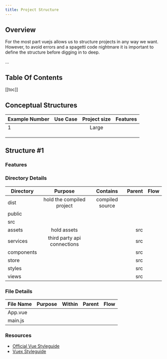 ```yaml
---
title: Project Structure
---
```


## Overview

For the most part vuejs allows us to structure projects in any way we want. However, 
to avoid errors and a spagetti code nightmare it is important to define the structure before digging in to deep.



...

## Table Of Contents

[[toc]]


 
## Conceptual Structures
 
| Example Number        | Use Case      | Project size  |  Features  | 
| -------------- |:------------:| :-----------:| -----------:|
|  1   |  | Large |          |
|                |              |             |
|                |              |             |
|                |              |             |


## Structure #1

### Features


### Directory Details

| Directory        | Purpose      | Contains  |  Parent  |   Flow  | 
| -------------- |:------------:| :-----------:| -----------:|-----------:|
| dist   | hold the compiled project | compiled source |          |
|   public             |              |             |
|   src             |              |             |
|   assets  | hold assets |             | src |
|   services  | third party api connections  |             | src |
|   components  |  |             | src |
|   store  |  |             | src |
|   styles  |  |             | src |
|   views  |  |             | src |

### File Details

| File Name        | Purpose      | Within  |  Parent  |   Flow  | 
| -------------- |:------------:| :-----------:| -----------:|-----------:|
| App.vue   |  |  |          |
|   main.js             |              |             |


### Resources

 - [Official Vue Styleguide](https://vuejs.org/v2/style-guide/#Priority-A-Essential)
  - [Vuex Styleguide](https://vuex.vuejs.org/guide/)